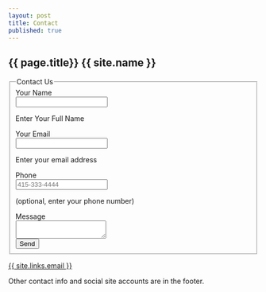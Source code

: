 ```yaml
---
layout: post
title: Contact
published: true
---
```


<!-- Contact Section -->
<section id="contact" class="container-fluid content-section text-center">
    <div class="row">
        <div class="col-lg-8 col-lg-offset-2">
            <h2>{{ page.title}} {{ site.name }}</h2>


<form class="form-horizontal" accept-charset="UTF-8" action="https://formkeep.com/f/7f25060beeec" method="POST">
<fieldset>

<!-- Form Name -->
<legend>Contact Us</legend>

<input type="hidden" name="utf8" value="✓">
<input type="hidden" name="url" placeholder="http://getittogether.us">
<!-- Text input-->
<div class="control-group">
  <label class="control-label" for="name">Your Name</label>
  <div class="controls">
    <input id="name" name="name" placeholder="" class="input-large" type="text">
    <p class="help-block">Enter Your Full Name</p>
  </div>
</div>

<!-- Text input-->
<div class="control-group">
  <label class="control-label" for="email">Your Email</label>
  <div class="controls">
    <input id="email" name="email" placeholder="" class="input-large" required="" type="email">
    <p class="help-block">Enter your email address</p>
  </div>
</div>

<!-- Text input-->
<div class="control-group">
  <label class="control-label" for="phone">Phone</label>
  <div class="controls">
    <input id="phone" name="phone" placeholder="415-333-4444" class="input-large" type="text">
    <p class="help-block">(optional, enter your phone number)</p>
  </div>
</div>

<!-- Textarea -->
<div class="control-group">
  <label class="control-label" for="textarea">Message</label>
  <div class="controls">
    <textarea id="textarea" name="textarea"></textarea>
  </div>
</div>

<!-- Button -->
<div class="control-group">
  <label class="control-label" for="singlebutton"></label>
  <div class="controls">
    <button id="singlebutton" name="singlebutton" class="btn btn-primary" type="submit">Send</button>
  </div>
</div>

</fieldset>
</form>
            <p><a href="mailto:{{ site.links.email }}">{{ site.links.email }}</a></p>
              <p>Other contact info and social site accounts are in the footer.</p>
        </div>
    </div>
</section>
